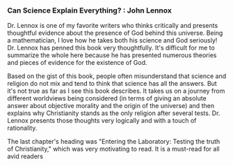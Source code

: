 ### Can Science Explain Everything? : John Lennox

Dr. Lennox is one of my favorite writers who thinks critically and presents thoughtful evidence about the presence of God behind this universe. Being a mathematician, I love how he takes both his science and God seriously! Dr. Lennox has penned this book very thoughtfully. It's difficult for me to summarize the whole here because he has presented numerous theories and pieces of evidence for the existence of God.

Based on the gist of this book, people often misunderstand that science and religion do not mix and tend to think that science has all the answers. But it's not true as far as I see this book describes. It takes us on a journey from different worldviews being considered (in terms of giving an absolute answer about objective morality and the origin of the universe) and then explains why Christianity stands as the only religion after several tests. Dr. Lennox presents those thoughts very logically and with a touch of rationality.

The last chapter's heading was "Entering the Laboratory: Testing the truth of Christianity," which was very motivating to read. It is a must-read for all avid readers
